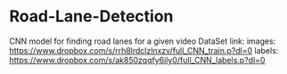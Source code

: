 # Road-Lane-Detection
CNN model for finding road lanes for a given video
DataSet link:
images: https://www.dropbox.com/s/rrh8lrdclzlnxzv/full_CNN_train.p?dl=0
labels: https://www.dropbox.com/s/ak850zqqfy6ily0/full_CNN_labels.p?dl=0
